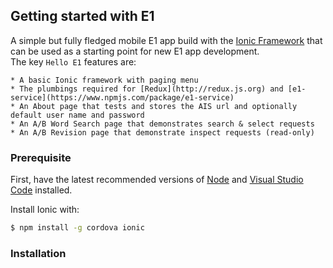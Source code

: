 ## Getting started with E1
A simple but fully fledged mobile E1 app build with the [Ionic Framework](http://ionicframework.com/docs/) that can be used as a starting point for new E1 app development.  
The key `Hello E1` features are:

    * A basic Ionic framework with paging menu
    * The plumbings required for [Redux](http://redux.js.org) and [e1-service](https://www.npmjs.com/package/e1-service)
    * An About page that tests and stores the AIS url and optionally default user name and password
    * An A/B Word Search page that demonstrates search & select requests
    * An A/B Revision page that demonstrate inspect requests (read-only)

### Prerequisite
First, have the latest recommended versions of [Node](https://nodejs.org) and [Visual Studio Code](https://code.visualstudio.com/download) installed.

Install Ionic with:

```bash
$ npm install -g cordova ionic
```

### Installation
